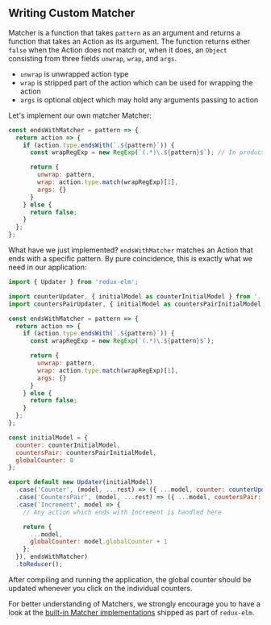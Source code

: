 ## Writing Custom Matcher

Matcher is a function that takes `pattern` as an argument and returns a function that takes an Action as its argument. The function returns either `false` when the Action does not match or, when it does, an `Object` consisting from three fields `unwrap`, `wrap`, and `args`.

* `unwrap` is unwrapped action type
* `wrap` is stripped part of the action which can be used for wrapping the action
* `args` is optional object which may hold any arguments passing to action

Let's implement our own matcher Matcher:

```javascript
const endsWithMatcher = pattern => {
  return action => {
    if (action.type.endsWith(`.${pattern}`)) {
      const wrapRegExp = new RegExp(`(.*)\.${pattern}$`); // In production application pattern should definitely be escaped!

      return {
        unwrap: pattern,
        wrap: action.type.match(wrapRegExp)[1],
        args: {}
      }
    } else {
      return false;
    }
  };
};
```

What have we just implemented? `endsWithMatcher` matches an Action that ends with a specific pattern. By pure coincidence, this is exactly what we need in our application:

```javascript
import { Updater } from 'redux-elm';

import counterUpdater, { initialModel as counterInitialModel } from '../counter/updater';
import countersPairUpdater, { initialModel as countersPairInitialModel } from '../counters-pair/updater';

const endsWithMatcher = pattern => {
  return action => {
    if (action.type.endsWith(`.${pattern}`)) {
      const wrapRegExp = new RegExp(`(.*)\.${pattern}$`);

      return {
        unwrap: pattern,
        wrap: action.type.match(wrapRegExp)[1],
        args: {}
      }
    } else {
      return false;
    }
  };
};

const initialModel = {
  counter: counterInitialModel,
  countersPair: countersPairInitialModel,
  globalCounter: 0
};

export default new Updater(initialModel)
  .case('Counter', (model, ...rest) => ({ ...model, counter: counterUpdater(model.counter, ...rest) }))
  .case('CountersPair', (model, ...rest) => ({ ...model, countersPair: countersPairUpdater(model.countersPair, ...rest) }))
  .case('Increment', model => {
    // Any action which ends with Increment is handled here

    return {
      ...model,
      globalCounter: model.globalCounter + 1
    };
  }), endsWithMatcher)
  .toReducer();

```

After compiling and running the application, the global counter should be updated whenever you click on the individual counters.

For better understanding of Matchers, we strongly encourage you to have a look at the [built-in Matcher implementations](https://github.com/salsita/redux-elm/tree/master/src/matchers) shipped as part of `redux-elm`.